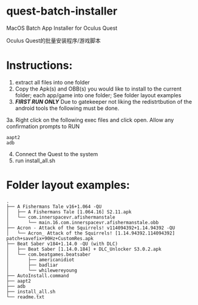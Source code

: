 # quest-batch-installer
MacOS Batch App Installer for Oculus Quest

Oculus Quest的批量安装程序/游戏脚本

# Instructions:

1. extract all files into one folder
2. Copy the Apk(s) and OBB(s) you would like to install to the current folder; each app/game into one folder; See folder layout examples
3. ***FIRST RUN ONLY*** Due to gatekeeper not liking the redistrtbution of the android tools the following must be done.

3a. Right click on the following exec files and click open. Allow any confirmation prompts to RUN

    aapt2
    adb
    
4. Connect the Quest to the system
5. run install_all.sh

# Folder layout examples:

```
.
├── A Fishermans Tale v16+1.064 -QU
│   ├── A Fishermans Tale [1.064.16] S2.11.apk
│   └── com.innerspacevr.afishermanstale
│       └── main.16.com.innerspacevr.afishermanstale.obb
├── Acron - Attack of the Squirrels! v114094392+1.14.94392 -QU
│   └── Acron_ Attack of the Squirrels! [1.14.94392.114094392] patch+savefix+90Hz+CustomRes.apk
├── Beat Saber v184+1.14.0 -QU (with DLC)
│   ├── Beat Saber [1.14.0.184] + DLC_Unlocker S3.0.2.apk
│   └── com.beatgames.beatsaber
│       ├── americanidiot
│       ├── badliar
│       └── whilewereyoung
├── AutoInstall.command
├── aapt2
├── adb
├── install_all.sh
└── readme.txt
```
